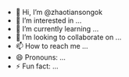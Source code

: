 - 👋 Hi, I’m @zhaotiansongok
- 👀 I’m interested in ...
- 🌱 I’m currently learning ...
- 💞️ I’m looking to collaborate on ...
- 📫 How to reach me ...
- 😄 Pronouns: ...
- ⚡ Fun fact: ...

<!---
zhaotiansongok/zhaotiansongok is a ✨ special ✨ repository because its `README.md` (this file) appears on your GitHub profile.
You can click the Preview link to take a look at your changes.
--->
